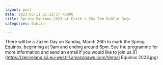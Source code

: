 ```yaml
---
layout: post
date: 2023-03-11 21:21:57 +0000
title: Spring Equinox 2023 at Earth + Sky Zen Dublin Dojo
categories: Dublin

---
```

There will be a Zazen Day on Sunday, March 26th to mark the Spring Equinox, beginning at 9am and ending around 6pm. See the programme for more information and send an email if you would like to join us.![](https://zenireland.s3.eu-west-1.amazonaws.com/Vernal Equinox 2023.jpg)